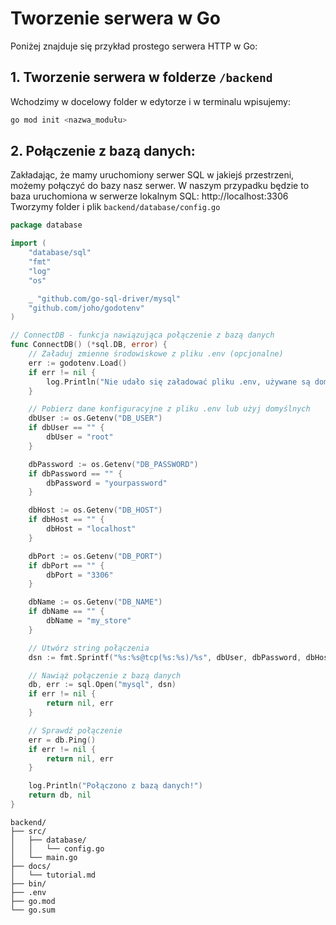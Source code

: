 # Tworzenie serwera w Go

Poniżej znajduje się przykład prostego serwera HTTP w Go:

## 1. Tworzenie serwera w folderze `/backend`

Wchodzimy w docelowy folder w edytorze i w terminalu wpisujemy:

```bash
go mod init <nazwa_modułu>
```

## 2. Połączenie z bazą danych:

Zakładając, że mamy uruchomiony serwer SQL w
jakiejś przestrzeni, możemy połączyć do bazy nasz serwer.
W naszym przypadku będzie to baza uruchomiona w serwerze lokalnym SQL: http://localhost:3306
Tworzymy folder i plik `backend/database/config.go`

```go
package database

import (
    "database/sql"
    "fmt"
    "log"
    "os"

    _ "github.com/go-sql-driver/mysql"
    "github.com/joho/godotenv"
)

// ConnectDB - funkcja nawiązująca połączenie z bazą danych
func ConnectDB() (*sql.DB, error) {
    // Załaduj zmienne środowiskowe z pliku .env (opcjonalne)
    err := godotenv.Load()
    if err != nil {
        log.Println("Nie udało się załadować pliku .env, używane są domyślne wartości")
    }

    // Pobierz dane konfiguracyjne z pliku .env lub użyj domyślnych
    dbUser := os.Getenv("DB_USER")
    if dbUser == "" {
        dbUser = "root"
    }

    dbPassword := os.Getenv("DB_PASSWORD")
    if dbPassword == "" {
        dbPassword = "yourpassword"
    }

    dbHost := os.Getenv("DB_HOST")
    if dbHost == "" {
        dbHost = "localhost"
    }

    dbPort := os.Getenv("DB_PORT")
    if dbPort == "" {
        dbPort = "3306"
    }

    dbName := os.Getenv("DB_NAME")
    if dbName == "" {
        dbName = "my_store"
    }

    // Utwórz string połączenia
    dsn := fmt.Sprintf("%s:%s@tcp(%s:%s)/%s", dbUser, dbPassword, dbHost, dbPort, dbName)

    // Nawiąż połączenie z bazą danych
    db, err := sql.Open("mysql", dsn)
    if err != nil {
        return nil, err
    }

    // Sprawdź połączenie
    err = db.Ping()
    if err != nil {
        return nil, err
    }

    log.Println("Połączono z bazą danych!")
    return db, nil
}
```

```
backend/
├── src/
│   ├── database/
│   │   └── config.go
│   └── main.go
├── docs/
│   └── tutorial.md
├── bin/
├── .env
├── go.mod
└── go.sum

```
